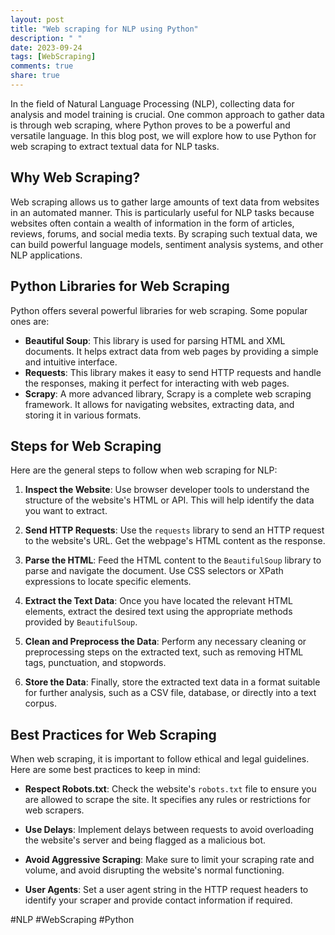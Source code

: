 ```yaml
---
layout: post
title: "Web scraping for NLP using Python"
description: " "
date: 2023-09-24
tags: [WebScraping]
comments: true
share: true
---
```


In the field of Natural Language Processing (NLP), collecting data for analysis and model training is crucial. One common approach to gather data is through web scraping, where Python proves to be a powerful and versatile language. In this blog post, we will explore how to use Python for web scraping to extract textual data for NLP tasks.

## Why Web Scraping?

Web scraping allows us to gather large amounts of text data from websites in an automated manner. This is particularly useful for NLP tasks because websites often contain a wealth of information in the form of articles, reviews, forums, and social media texts. By scraping such textual data, we can build powerful language models, sentiment analysis systems, and other NLP applications.

## Python Libraries for Web Scraping

Python offers several powerful libraries for web scraping. Some popular ones are:

* **Beautiful Soup**: This library is used for parsing HTML and XML documents. It helps extract data from web pages by providing a simple and intuitive interface.
* **Requests**: This library makes it easy to send HTTP requests and handle the responses, making it perfect for interacting with web pages.
* **Scrapy**: A more advanced library, Scrapy is a complete web scraping framework. It allows for navigating websites, extracting data, and storing it in various formats.

## Steps for Web Scraping

Here are the general steps to follow when web scraping for NLP:

1. **Inspect the Website**: Use browser developer tools to understand the structure of the website's HTML or API. This will help identify the data you want to extract.

2. **Send HTTP Requests**: Use the `requests` library to send an HTTP request to the website's URL. Get the webpage's HTML content as the response.

3. **Parse the HTML**: Feed the HTML content to the `BeautifulSoup` library to parse and navigate the document. Use CSS selectors or XPath expressions to locate specific elements.

4. **Extract the Text Data**: Once you have located the relevant HTML elements, extract the desired text using the appropriate methods provided by `BeautifulSoup`.

5. **Clean and Preprocess the Data**: Perform any necessary cleaning or preprocessing steps on the extracted text, such as removing HTML tags, punctuation, and stopwords.

6. **Store the Data**: Finally, store the extracted text data in a format suitable for further analysis, such as a CSV file, database, or directly into a text corpus.

## Best Practices for Web Scraping

When web scraping, it is important to follow ethical and legal guidelines. Here are some best practices to keep in mind:

* **Respect Robots.txt**: Check the website's `robots.txt` file to ensure you are allowed to scrape the site. It specifies any rules or restrictions for web scrapers.

* **Use Delays**: Implement delays between requests to avoid overloading the website's server and being flagged as a malicious bot.

* **Avoid Aggressive Scraping**: Make sure to limit your scraping rate and volume, and avoid disrupting the website's normal functioning.

* **User Agents**: Set a user agent string in the HTTP request headers to identify your scraper and provide contact information if required.

#NLP #WebScraping #Python